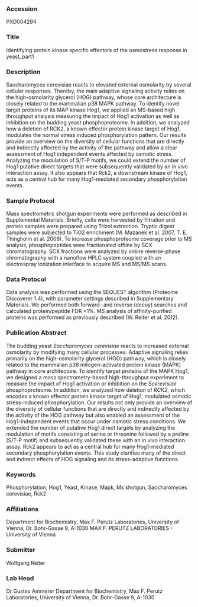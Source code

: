 ### Accession
PXD004294

### Title
Identifying protein kinase specific effectors of the osmostress response in yeast_part1

### Description
Saccharomyces cerevisiae reacts to elevated external osmolarity by several cellular responses. Thereby, the main adaptive signaling activity relies on the high-osmolarity glycerol (HOG) pathway, whose core architecture is closely related to the mammalian p38 MAPK pathway. To identify novel target proteins of its MAP kinase Hog1, we applied an MS-based high throughput analysis measuring the impact of Hog1 activation as well as inhibition on the budding yeast phosphoproteome. In addition, we analyzed how a deletion of RCK2, a known effector protein kinase target of Hog1, modulates the normal stress induced phosphorylation pattern. Our results provide an overview on the diversity of cellular functions that are directly and indirectly affected by the activity of the pathway and allow a clear assessment of Hog1 independent events affected by osmotic stress.  Analyzing the modulation of S/T-P motifs, we could extend the number of Hog1 putative direct targets that were subsequently validated by an in vivo interaction assay. It also appears that Rck2, a downstream kinase of Hog1, acts as a central hub for many Hog1-mediated secondary phosphorylation events.

### Sample Protocol
Mass spectrometric shotgun experiments were performed as described in Supplemental Materials. Briefly, cells were harvested by filtration and protein samples were prepared using Trizol extraction. Tryptic digest samples were subjected to TiO2 enrichment (M. Mazanek et al. 2007, T. E. Thingholm et al. 2006). To increase phosphoproteome coverage prior to MS analysis, phosphopeptides were fractionated offline by SCX chromatography. SCX fractions were analyzed by online reverse-phase chromatography with a nanoflow HPLC system coupled with an electrospray ionization interface to acquire MS and MS/MS scans.

### Data Protocol
Data analysis was performed using the SEQUEST algorithm (Proteome Discoverer 1.4), with parameter settings described in Supplementary Materials. We performed both forward- and reverse (decoy) searches and calculated protein/peptide FDR <1%. MS analysis of affinity-purified proteins was performed as previously described (W. Reiter et al. 2012).

### Publication Abstract
The budding yeast <i>Saccharomyces cerevisiae</i> reacts to increased external osmolarity by modifying many cellular processes. Adaptive signaling relies primarily on the high-osmolarity glycerol (HOG) pathway, which is closely related to the mammalian p38 mitogen-activated protein kinase (MAPK) pathway in core architecture. To identify target proteins of the MAPK Hog1, we designed a mass spectrometry-based high-throughput experiment to measure the impact of Hog1 activation or inhibition on the <i>S</i><i>cerevisiae</i> phosphoproteome. In addition, we analyzed how deletion of <i>RCK2</i>, which encodes a known effector protein kinase target of Hog1, modulated osmotic stress-induced phosphorylation. Our results not only provide an overview of the diversity of cellular functions that are directly and indirectly affected by the activity of the HOG pathway but also enabled an assessment of the Hog1-independent events that occur under osmotic stress conditions. We extended the number of putative Hog1 direct targets by analyzing the modulation of motifs consisting of serine or threonine followed by a proline (S/T-P motif) and subsequently validated these with an in vivo interaction assay. Rck2 appears to act as a central hub for many Hog1-mediated secondary phosphorylation events. This study clarifies many of the direct and indirect effects of HOG signaling and its stress-adaptive functions.

### Keywords
Phosphorylation, Hog1, Yeast, Kinase, Mapk, Ms shotgun, Saccharomyces cerevisiae, Rck2

### Affiliations
Department for Biochemistry, Max F. Perutz Laboratories, University of Vienna, Dr. Bohr-Gasse 9, A-1030
MAX F. PERUTZ LABORATORIES - University of Vienna

### Submitter
Wolfgang Reiter

### Lab Head
Dr Gustav Ammerer
Department for Biochemistry, Max F. Perutz Laboratories, University of Vienna, Dr. Bohr-Gasse 9, A-1030


